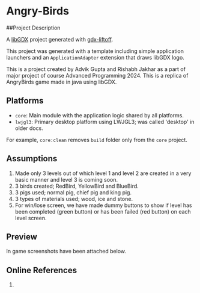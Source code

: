 # Angry-Birds

##Project Description

A [libGDX](https://libgdx.com/) project generated with [gdx-liftoff](https://github.com/libgdx/gdx-liftoff).

This project was generated with a template including simple application launchers and an `ApplicationAdapter` extension that draws libGDX logo.

This is a project created by Advik Gupta and Rishabh Jakhar as a part of major project of course Advanced Programming 2024. This is a replica of AngryBirds game made in java using libGDX.

## Platforms

- `core`: Main module with the application logic shared by all platforms.
- `lwjgl3`: Primary desktop platform using LWJGL3; was called 'desktop' in older docs.

For example, `core:clean` removes `build` folder only from the `core` project.

## Assumptions

1) Made only 3 levels out of which level 1 and level 2 are created in a very basic manner and level 3 is coming soon.
2) 3 birds created; RedBird, YellowBird and BlueBird.
3) 3 pigs used; normal pig, chief pig and king pig.
4) 3 types of materials used; wood, ice and stone.
5) For win/lose screen, we have made dummy buttons to show if level has been completed (green button) or has been failed (red button) on each level screen.

## Preview

In game screenshots have been attached below.


## Online References

1) 
